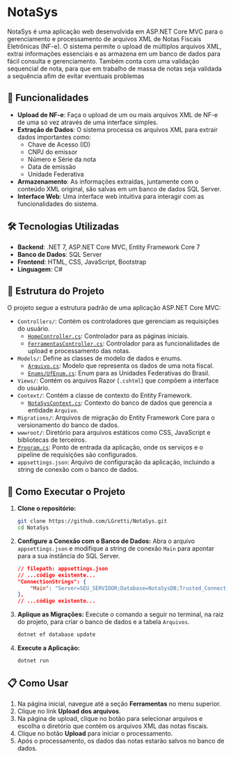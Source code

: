 # NotaSys

NotaSys é uma aplicação web desenvolvida em ASP.NET Core MVC para o gerenciamento e processamento de arquivos XML de Notas Fiscais Eletrônicas (NF-e). O sistema permite o upload de múltiplos arquivos XML, extrai informações essenciais e as armazena em um banco de dados para fácil consulta e gerenciamento.
Também conta com uma validação sequencial de nota, para que em trabalho de massa de notas seja validada a sequência afim de evitar eventuais problemas

## 📄 Funcionalidades

*   **Upload de NF-e**: Faça o upload de um ou mais arquivos XML de NF-e de uma só vez através de uma interface simples.
*   **Extração de Dados**: O sistema processa os arquivos XML para extrair dados importantes como:
    *   Chave de Acesso (ID)
    *   CNPJ do emissor
    *   Número e Série da nota
    *   Data de emissão
    *   Unidade Federativa
*   **Armazenamento**: As informações extraídas, juntamente com o conteúdo XML original, são salvas em um banco de dados SQL Server.
*   **Interface Web**: Uma interface web intuitiva para interagir com as funcionalidades do sistema.

## 🛠️ Tecnologias Utilizadas

*   **Backend**: .NET 7, ASP.NET Core MVC, Entity Framework Core 7
*   **Banco de Dados**: SQL Server
*   **Frontend**: HTML, CSS, JavaScript, Bootstrap
*   **Linguagem**: C#

## 📂 Estrutura do Projeto

O projeto segue a estrutura padrão de uma aplicação ASP.NET Core MVC:

-   `Controllers/`: Contém os controladores que gerenciam as requisições do usuário.
    -   [`HomeController.cs`](Controllers/HomeController.cs): Controlador para as páginas iniciais.
    -   [`FerramentasController.cs`](Controllers/FerramentasController.cs): Controlador para as funcionalidades de upload e processamento das notas.
-   `Models/`: Define as classes de modelo de dados e enums.
    -   [`Arquivo.cs`](Models/Arquivo.cs): Modelo que representa os dados de uma nota fiscal.
    -   [`Enums/UfEnum.cs`](Models/Enums/UnidadeFederativaEnum.cs): Enum para as Unidades Federativas do Brasil.
-   `Views/`: Contém os arquivos Razor (`.cshtml`) que compõem a interface do usuário.
-   `Context/`: Contém a classe de contexto do Entity Framework.
    -   [`NotaSysContext.cs`](Context/NotaSysContext.cs): Contexto do banco de dados que gerencia a entidade `Arquivo`.
-   `Migrations/`: Arquivos de migração do Entity Framework Core para o versionamento do banco de dados.
-   `wwwroot/`: Diretório para arquivos estáticos como CSS, JavaScript e bibliotecas de terceiros.
-   [`Program.cs`](Program.cs): Ponto de entrada da aplicação, onde os serviços e o pipeline de requisições são configurados.
-   `appsettings.json`: Arquivo de configuração da aplicação, incluindo a string de conexão com o banco de dados.

## 🚀 Como Executar o Projeto

1.  **Clone o repositório:**
    ```sh
    git clone https://github.com/LGretti/NotaSys.git
    cd NotaSys
    ```

2.  **Configure a Conexão com o Banco de Dados:**
    Abra o arquivo `appsettings.json` e modifique a string de conexão `Main` para apontar para a sua instância do SQL Server.
    ````json
    // filepath: appsettings.json
    // ...código existente...
    "ConnectionStrings": {
        "Main": "Server=SEU_SERVIDOR;Database=NotaSysDB;Trusted_Connection=True;TrustServerCertificate=true;"
    },
    // ...código existente...
    ````

3.  **Aplique as Migrações:**
    Execute o comando a seguir no terminal, na raiz do projeto, para criar o banco de dados e a tabela `Arquivos`.
    ```sh
    dotnet ef database update
    ```

4.  **Execute a Aplicação:**
    ```sh
    dotnet run
    ```

## 📋 Como Usar

1.  Na página inicial, navegue até a seção **Ferramentas** no menu superior.
2.  Clique no link **Upload dos arquivos**.
3.  Na página de upload, clique no botão para selecionar arquivos e escolha o diretório que contém os arquivos XML das notas fiscais.
4.  Clique no botão **Upload** para iniciar o processamento.
5.  Após o processamento, os dados das notas estarão salvos no banco de dados.